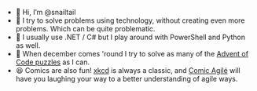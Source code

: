 - 👋 Hi, I’m @snailtail
- 👀 I try to solve problems using technology, without creating even more problems. Which can be quite problematic.
- 🌱 I usually use .NET / C# but I play around with PowerShell and Python as well.
- :christmas_tree: When december comes 'round I try to solve as many of the [Advent of Code puzzles](https://adventofcode.com) as I can.
- :laughing: Comics are also fun! [xkcd](https://xkcd.com) is always a classic, and [Comic Agilé](https://www.comicagile.net) will have you laughing your way to a better understanding of agile ways.


<!---
snailtail/snailtail is a ✨ special ✨ repository because its `README.md` (this file) appears on your GitHub profile.
You can click the Preview link to take a look at your changes.
--->

